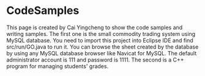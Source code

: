 # CodeSamples
  This page is created by Cai Yingcheng to show the code samples and writing samples.
  The first one is the small commodity trading system using MySQL database. You need to import this project into Eclipse IDE and find src/run/GO.java to run it. You can browse the sheet created by the database by using any MySQL database browser like Navicat for MySQL. The default administrator account is 111 and password is 1111.
  The second is a C++ program for managing students' grades.
